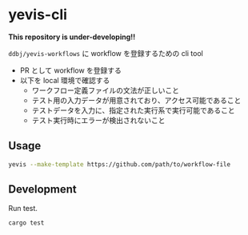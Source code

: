 # yevis-cli

**This repository is under-developing!!**

`ddbj/yevis-workflows` に workflow を登録するための cli tool

- PR として workflow を登録する
- 以下を local 環境で確認する
  - ワークフロー定義ファイルの文法が正しいこと
  - テスト用の入力データが用意されており、アクセス可能であること
  - テストデータを入力に、指定された実行系で実行可能であること
  - テスト実行時にエラーが検出されないこと

## Usage

```bash
yevis --make-template https://github.com/path/to/workflow-file
```

## Development

Run test.

```bash
cargo test
```
